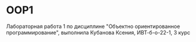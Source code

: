 # OOP1
Лабораторная работа 1 по дисциплине "Объектно ориентированное программирование", выполнила Кубанова Ксения, ИВТ-б-о-22-1, 3 курс
